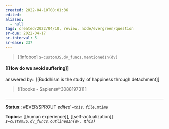 ```yaml
---
created: 2022-04-10T08:01:36 
edited: 
aliases:
  - null
tags: created/2022/04/10, review, node/evergreen/question
sr-due: 2022-04-17
sr-interval: 5
sr-ease: 237
---
```

> [!infobox]
`$=customJS.dv_funcs.mentionedIn(dv)`

#### [[How do we avoid suffering]]

answered by:: [[Buddhism is the study of happiness through detachment]]

> ![[books - Sapiens#^308819731]]

### <hr class="footnote"/>

**Status**:: #EVER/SPROUT
*edited `=this.file.mtime`*

**Topics**:: [[human experience]], [[self-actualization]]
*`$=customJS.dv_funcs.outlinedIn(dv, this)`*
